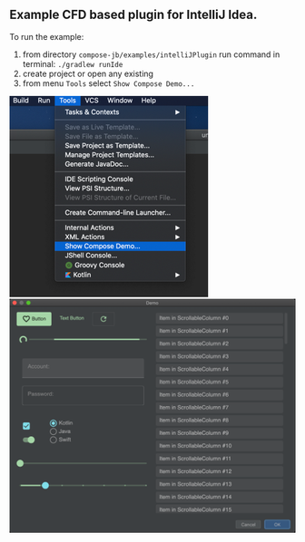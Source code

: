 ## Example CFD based plugin for IntelliJ Idea.

To run the example:

1. from directory `compose-jb/examples/intelliJPlugin` run command in terminal: `./gradlew runIde`
2. create project or open any existing
3. from menu `Tools` select `Show Compose Demo...`

![screen1](screenshots/toolsshow.png)
![screen2](screenshots/screenshot.png)
